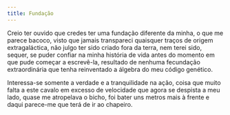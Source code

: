 ```yaml
---
title: Fundação
---
```


Creio ter ouvido que credes ter uma fundação diferente da minha, o que me parece bacoco, visto que jamais transpareci quaisquer traços de origem extragaláctica, não julgo ter sido criado fora da terra, nem terei sido, sequer, se puder confiar na minha história de vida antes do momento em que pude começar a escrevê-la, resultado de nenhuma fecundação extraordinária que tenha reinventado a álgebra do meu código genético.

Interessa-se somente a verdade e a tranquilidade na ação, coisa que muito falta a este cavalo em excesso de velocidade que agora se despista a meu lado, quase me atropelava o bicho, foi bater uns metros mais à frente e daqui parece-me que terá de ir ao chapeiro.
